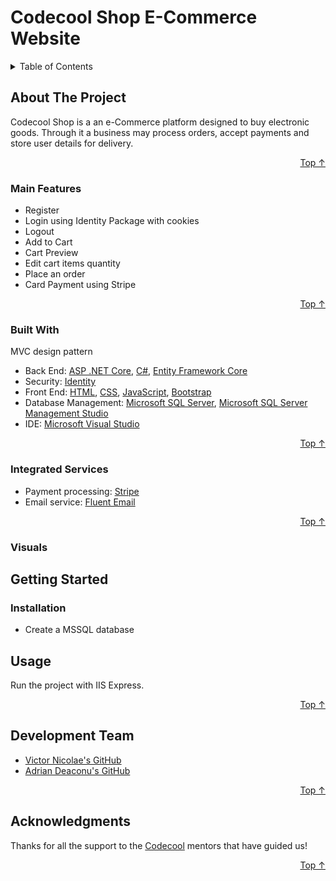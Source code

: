 
<div id="top"></div>

# Codecool Shop E-Commerce Website

<!-- TABLE OF CONTENTS -->
<details>
  <summary>Table of Contents</summary>
  <ol>
    <li>
      <a href="#about-the-project">About The Project</a>
      <ul>
        <li><a href="#main-features">Main Features</a></li>
        <li><a href="#integrated-services">Integrated Services</a></li>
        <li><a href="#built-with">Built With</a></li>
        <li><a href="#visuals">Visuals</a></li>
      </ul>
    </li>
    <li>
      <a href="#getting-started">Getting Started</a>
      <ul>
        <li><a href="#installation">Installation</a></li>
      </ul>
    </li>
    <li><a href="#usage">Usage</a></li>
    <li><a href="#development-team">Development Team</a></li>
    <li><a href="#acknowledgments">Acknowledgments</a></li>
  </ol>
</details>



<!-- ABOUT THE PROJECT -->
## About The Project

Codecool Shop is a an e-Commerce platform designed to buy electronic goods. Through it a business may process orders, accept payments and store user details for delivery.

<p align="right"><a href="#top">Top ↑</a></p>


### Main Features

- Register
- Login using Identity Package with cookies
- Logout
- Add to Cart
- Cart Preview
- Edit cart items quantity
- Place an order
- Card Payment using Stripe

<p align="right"><a href="#top">Top ↑</a></p>

### Built With

 MVC design pattern

* Back End:  [ASP .NET Core][asp-net-core],  [C#][c#],  [Entity Framework Core][ef-core]
* Security:  [Identity][identity-core]
* Front End:  [HTML][html],  [CSS][css],   [JavaScript][js],  [Bootstrap][bootstrap]
* Database Management:  [Microsoft SQL Server][msql-server],   [Microsoft SQL Server Management Studio][ssms]
* IDE:  [Microsoft Visual Studio][visual-studio]

<p align="right"><a href="#top">Top ↑</a></p>

### Integrated Services

* Payment processing: [Stripe][stripe]
* Email service: [Fluent Email][fluent-mail]
<p align="right"><a href="#top">Top ↑</a></p>

### Visuals


<!-- GETTING STARTED -->
## Getting Started

### Installation


- Create a MSSQL database




<!-- USAGE EXAMPLES -->
## Usage

Run the project with IIS Express.

<p align="right"><a href="#top">Top ↑</a></p>

## Development Team

* [Victor Nicolae's GitHub][victor-nicolae]
* [Adrian Deaconu's GitHub][adrian-deaconu]

<p align="right"><a href="#top">Top ↑</a></p>

<!-- ACKNOWLEDGMENTS -->
## Acknowledgments

Thanks for all the support to the [Codecool][codecool] mentors that have guided us!

<p align="right"><a href="#top">Top ↑</a></p>

<!-- MARKDOWN LINKS & IMAGES -->

[project-client]: https://github.com/red-victor/fleet-manager-client
[project-api]: https://github.com/red-victor/fleet-manager-api

[asp-net-core]: https://dotnet.microsoft.com/en-us/learn/aspnet/what-is-aspnet-core
[ef-core]: https://docs.microsoft.com/en-us/ef/core/
[auto-mapper]: https://automapper.org/
[c#]: https://docs.microsoft.com/en-us/dotnet/csharp/
[html]: https://html.com/
[css]: https://www.w3.org/Style/CSS/Overview.en.html
[js]: https://www.javascript.com/
[react]: https://reactjs.org/
[react-net]: https://reactjs.net/
[bootstrap]: https://getbootstrap.com
[jquery]: https://jquery.com
[msql-server]: https://www.microsoft.com/en-us/sql-server/sql-server-2019
[ssms]: https://docs.microsoft.com/en-us/sql/ssms/download-sql-server-management-studio-ssms?view=sql-server-ver15
[visual-studio]: https://visualstudio.microsoft.com/
[visual-studio-code]: https://code.visualstudio.com/
[identity-core]: https://docs.microsoft.com/en-us/aspnet/core/security/authentication/identity?view=aspnetcore-6.0&tabs=visual-studio
[docker]: https://www.docker.com/

[victor-nicolae]: https://github.com/red-victor
[adrian-deaconu]: https://github.com/AdiDD

[codecool]: https://codecool.com/en/

[mail-kit]: https://www.mailkit.com/
[office-open-xml]: https://epplussoftware.com/docs/5.0/api/OfficeOpenXml.html
[fluent-mail]: https://lukelowrey.com/dotnet-email-guide-2021/
[stripe]: https://stripe.com/

[page-login]:https://res.cloudinary.com/dsanrttbt/image/upload/v1644154627/Fleet-Manager/login_nw3atx.png
[dashboard]: https://res.cloudinary.com/dsanrttbt/image/upload/v1644154628/Fleet-Manager/user-dashboard_l3omwn.png
[user-list]: https://res.cloudinary.com/dsanrttbt/image/upload/v1644154627/Fleet-Manager/user-list_rgt387.png
[car-details]: https://res.cloudinary.com/dsanrttbt/image/upload/v1644154627/Fleet-Manager/car-details_sz0olh.png
[car-list]: https://res.cloudinary.com/dsanrttbt/image/upload/v1644154627/Fleet-Manager/car-list-search-pagination_hd7rsx.png
